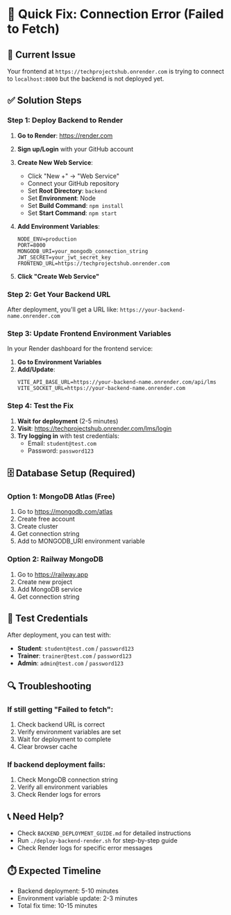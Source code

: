 # 🔧 Quick Fix: Connection Error (Failed to Fetch)

## 🚨 **Current Issue**
Your frontend at `https://techprojectshub.onrender.com` is trying to connect to `localhost:8000` but the backend is not deployed yet.

## ✅ **Solution Steps**

### **Step 1: Deploy Backend to Render**

1. **Go to Render**: https://render.com
2. **Sign up/Login** with your GitHub account
3. **Create New Web Service**:
   - Click "New +" → "Web Service"
   - Connect your GitHub repository
   - Set **Root Directory**: `backend`
   - Set **Environment**: Node
   - Set **Build Command**: `npm install`
   - Set **Start Command**: `npm start`

4. **Add Environment Variables**:
   ```
   NODE_ENV=production
   PORT=8000
   MONGODB_URI=your_mongodb_connection_string
   JWT_SECRET=your_jwt_secret_key
   FRONTEND_URL=https://techprojectshub.onrender.com
   ```

5. **Click "Create Web Service"**

### **Step 2: Get Your Backend URL**
After deployment, you'll get a URL like:
`https://your-backend-name.onrender.com`

### **Step 3: Update Frontend Environment Variables**

In your Render dashboard for the frontend service:

1. **Go to Environment Variables**
2. **Add/Update**:
   ```
   VITE_API_BASE_URL=https://your-backend-name.onrender.com/api/lms
   VITE_SOCKET_URL=https://your-backend-name.onrender.com
   ```

### **Step 4: Test the Fix**

1. **Wait for deployment** (2-5 minutes)
2. **Visit**: https://techprojectshub.onrender.com/lms/login
3. **Try logging in** with test credentials:
   - Email: `student@test.com`
   - Password: `password123`

## 🗄️ **Database Setup (Required)**

### **Option 1: MongoDB Atlas (Free)**
1. Go to https://mongodb.com/atlas
2. Create free account
3. Create cluster
4. Get connection string
5. Add to MONGODB_URI environment variable

### **Option 2: Railway MongoDB**
1. Go to https://railway.app
2. Create new project
3. Add MongoDB service
4. Get connection string

## 🧪 **Test Credentials**

After deployment, you can test with:
- **Student**: `student@test.com` / `password123`
- **Trainer**: `trainer@test.com` / `password123`
- **Admin**: `admin@test.com` / `password123`

## 🔍 **Troubleshooting**

### **If still getting "Failed to fetch":**
1. Check backend URL is correct
2. Verify environment variables are set
3. Wait for deployment to complete
4. Clear browser cache

### **If backend deployment fails:**
1. Check MongoDB connection string
2. Verify all environment variables
3. Check Render logs for errors

## 📞 **Need Help?**

- Check `BACKEND_DEPLOYMENT_GUIDE.md` for detailed instructions
- Run `./deploy-backend-render.sh` for step-by-step guide
- Check Render logs for specific error messages

## ⏱️ **Expected Timeline**
- Backend deployment: 5-10 minutes
- Environment variable update: 2-3 minutes
- Total fix time: 10-15 minutes
